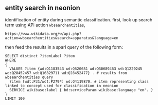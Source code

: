 ## entity search in neonion

identification of entity during semantic classification.
first, look up search term using API action `wbsearchentities`, 

    https://www.wikidata.org/w/api.php?action=wbsearchentities&search=apparatus&language=en

then feed the results in a sparl query of the following form:


    SELECT distinct ?itemLabel ?item
    WHERE
    {
      VALUES ?item {wd:Q1183543 wd:Q620681 wd:Q30689463 wd:Q1229245 wd:Q28452457 wd:Q16829711 wd:Q28452477} . # results from wbsearchentities query
      ?item (wdt:P31/wdt:P279*) wd:Q4119870. # item representing class linked to concept used for classification in neonion
      SERVICE wikibase:label { bd:serviceParam wikibase:language "en". }
    }
    LIMIT 100
 



